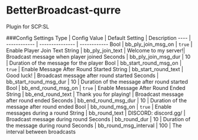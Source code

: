 # BetterBroadcast-qurre
Plugin for SCP:SL

###Config Settings
Type | Config Value | Default Setting | Description
---- | ------------ | --------------- | ------------
Bool | bb_ply_join_msg_on | `true` | Enable Player Join Text
String | bb_ply_join_text | Welcome to my server!| Broadcast message when player joined
Seconds | bb_ply_join_msg_dur | 10 | Duration of the message for the player
Bool | bb_start_round_msg_on | `true` | Enable Message After Round Started
String | bb_start_round_text | Good luck! | Broadcast message after round started
Seconds | bb_start_round_msg_dur | 10 | Duration of the message after round started
Bool | bb_end_round_msg_on | `true` | Enable Message After Round Ended
String | bb_end_round_text | Thank you for playing! | Broadcast message after round ended
Seconds | bb_end_round_msg_dur | 10 | Duration of the message after round ended
Bool | bb_round_msg_on | `true` | Enable messages during a round
String | bb_round_text | DISCORD: discord.gg/ | Broadcast message during round
Seconds | bb_round_dur | 10 | Duration of the message during round
Seconds | bb_round_msg_interval | 100 | The interval between broadcasts